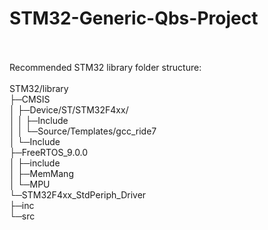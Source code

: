 # STM32-Generic-Qbs-Project
<br> 
<br> Recommended STM32 library folder structure:
<br> 
<br> STM32/library
<br>  ├─CMSIS
<br>  │  ├─Device/ST/STM32F4xx/
<br>  │  │  ├─Include
<br>  │  │  └─Source/Templates/gcc_ride7
<br>  │  └─Include
<br>  ├─FreeRTOS_9.0.0
<br>  │  ├─include
<br>  │  ├─MemMang
<br>  │  └─MPU
<br>  └─STM32F4xx_StdPeriph_Driver
<br> 	├─inc
<br> 	└─src
<br> 